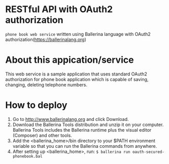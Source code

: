 # RESTful API with OAuth2 authorization
`phone book web service` written using Ballerina language with OAuth2 authorization(https://ballerinalang.org)

# About this appication/service 
This web service is a sample application that uses standard OAuth2 authorization for phone book application which is capable of saving, changing, deleting telephone numbers.

# How to deploy
1) Go to http://www.ballerinalang.org and click Download.
2) Download the Ballerina Tools distribution and unzip it on your computer. Ballerina Tools includes the Ballerina runtime plus
the visual editor (Composer) and other tools.
3) Add the <ballerina_home>/bin directory to your $PATH environment variable so that you can run the Ballerina commands from anywhere.
4) After setting up <ballerina_home>, run: `$ ballerina run oauth-secured-phonebook.bal`
